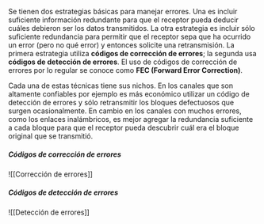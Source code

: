 Se tienen dos estrategias básicas para manejar errores. Una es incluir suficiente información redundante para que el receptor pueda deducir cuáles debieron ser los datos transmitidos. La otra estrategia es incluir sólo suficiente redundancia para permitir que el receptor sepa que ha ocurrido un error (pero no qué error) y entonces solicite una retransmisión. La primera estrategia utiliza **códigos de corrección de errores**; la segunda usa **códigos de detección de errores**. El uso de códigos de corrección de errores por lo regular se conoce como **FEC (Forward Error Correction)**.

Cada una de estas técnicas tiene sus nichos. En los canales que son altamente confiables por ejemplo es más económico utilizar un código de detección de errores y sólo retransmitir los bloques defectuosos que surgen ocasionalmente. En cambio en los canales con muchos errores, como los enlaces inalámbricos, es mejor agregar la redundancia suficiente a cada bloque para que el receptor pueda descubrir cuál era el bloque original que se transmitió.

##### Códigos de corrección de errores
![[Corrección de errores]]

##### Códigos de detección de errores
![[Detección de errores]]

